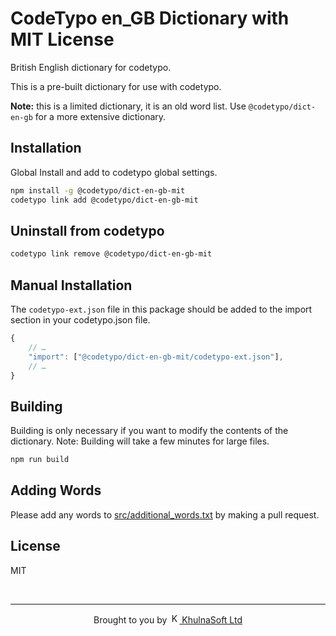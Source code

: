 # CodeTypo en_GB Dictionary with MIT License

British English dictionary for codetypo.

This is a pre-built dictionary for use with codetypo.

**Note:** this is a limited dictionary, it is an old word list. Use `@codetypo/dict-en-gb` for a more extensive dictionary.

## Installation

Global Install and add to codetypo global settings.

```sh
npm install -g @codetypo/dict-en-gb-mit
codetypo link add @codetypo/dict-en-gb-mit
```

## Uninstall from codetypo

```sh
codetypo link remove @codetypo/dict-en-gb-mit
```

## Manual Installation

The `codetypo-ext.json` file in this package should be added to the import section in your codetypo.json file.

```javascript
{
    // …
    "import": ["@codetypo/dict-en-gb-mit/codetypo-ext.json"],
    // …
}
```

## Building

Building is only necessary if you want to modify the contents of the dictionary. Note: Building will take a few minutes for large files.

```sh
npm run build
```

## Adding Words

Please add any words to [src/additional_words.txt](https://github.com/khulnasoft/codetypo-dicts/blob/main/dictionaries/en_GB-MIT/src/additional_words.txt) by making a pull request.

## License

MIT

<!--- @@inject: ../../static/footer.md --->

<br/>

---

<p align="center">
Brought to you by <a href="https://streetsidesoftware.com" title="KhulnaSoft Ltd">
<img width="16" alt="KhulnaSoft Ltd Logo" src="https://i.imgur.com/CyduuVY.png" /> KhulnaSoft Ltd
</a>
</p>

<!--- @@inject-end: ../../static/footer.md --->
